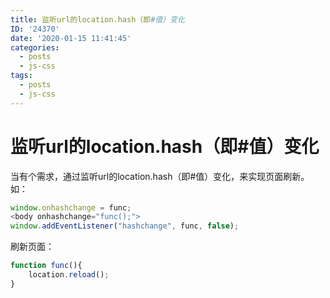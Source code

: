 ```yaml
---
title: 监听url的location.hash（即#值）变化
ID: '24370'
date: '2020-01-15 11:41:45'
categories:
  - posts
  - js-css
tags:
  - posts
  - js-css
---
```


# 监听url的location.hash（即#值）变化

当有个需求，通过监听url的location.hash（即#值）变化，来实现页面刷新。如：

``` js 
window.onhashchange = func;
<body onhashchange="func();">
window.addEventListener("hashchange", func, false); 
```

刷新页面：

``` js 
function func(){
    location.reload();
}
```
 
 
 
 
 
 
 
 
 
 
 
 
 
 
 
 
 
 
 

